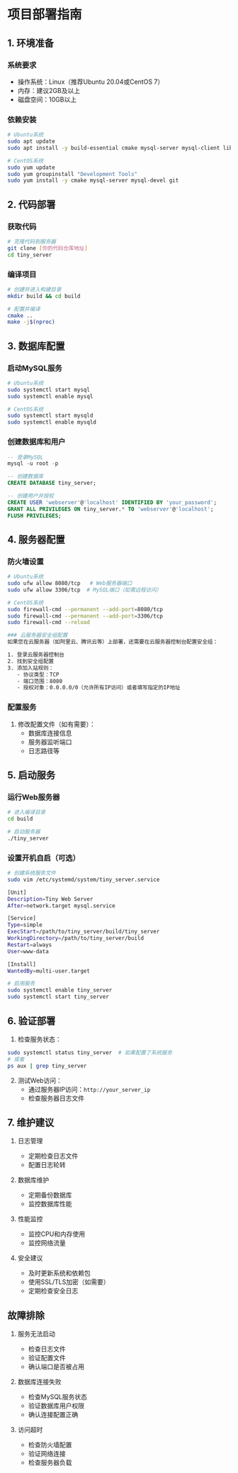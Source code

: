 # 项目部署指南

## 1. 环境准备

### 系统要求
- 操作系统：Linux（推荐Ubuntu 20.04或CentOS 7）
- 内存：建议2GB及以上
- 磁盘空间：10GB以上

### 依赖安装
```bash
# Ubuntu系统
sudo apt update
sudo apt install -y build-essential cmake mysql-server mysql-client libmysqlclient-dev git

# CentOS系统
sudo yum update
sudo yum groupinstall "Development Tools"
sudo yum install -y cmake mysql-server mysql-devel git
```

## 2. 代码部署

### 获取代码
```bash
# 克隆代码到服务器
git clone [你的代码仓库地址]
cd tiny_server
```

### 编译项目
```bash
# 创建并进入构建目录
mkdir build && cd build

# 配置并编译
cmake ..
make -j$(nproc)
```

## 3. 数据库配置

### 启动MySQL服务
```bash
# Ubuntu系统
sudo systemctl start mysql
sudo systemctl enable mysql

# CentOS系统
sudo systemctl start mysqld
sudo systemctl enable mysqld
```

### 创建数据库和用户
```sql
-- 登录MySQL
mysql -u root -p

-- 创建数据库
CREATE DATABASE tiny_server;

-- 创建用户并授权
CREATE USER 'webserver'@'localhost' IDENTIFIED BY 'your_password';
GRANT ALL PRIVILEGES ON tiny_server.* TO 'webserver'@'localhost';
FLUSH PRIVILEGES;
```

## 4. 服务器配置

### 防火墙设置
```bash
# Ubuntu系统
sudo ufw allow 8080/tcp   # Web服务器端口
sudo ufw allow 3306/tcp  # MySQL端口（如需远程访问）

# CentOS系统
sudo firewall-cmd --permanent --add-port=8080/tcp
sudo firewall-cmd --permanent --add-port=3306/tcp
sudo firewall-cmd --reload

### 云服务器安全组配置
如果您在云服务器（如阿里云、腾讯云等）上部署，还需要在云服务器控制台配置安全组：

1. 登录云服务器控制台
2. 找到安全组配置
3. 添加入站规则：
   - 协议类型：TCP
   - 端口范围：8080
   - 授权对象：0.0.0.0/0（允许所有IP访问）或者填写指定的IP地址
```

### 配置服务
1. 修改配置文件（如有需要）：
   - 数据库连接信息
   - 服务器监听端口
   - 日志路径等

## 5. 启动服务

### 运行Web服务器
```bash
# 进入编译目录
cd build

# 启动服务器
./tiny_server
```

### 设置开机自启（可选）
```bash
# 创建系统服务文件
sudo vim /etc/systemd/system/tiny_server.service

[Unit]
Description=Tiny Web Server
After=network.target mysql.service

[Service]
Type=simple
ExecStart=/path/to/tiny_server/build/tiny_server
WorkingDirectory=/path/to/tiny_server/build
Restart=always
User=www-data

[Install]
WantedBy=multi-user.target

# 启用服务
sudo systemctl enable tiny_server
sudo systemctl start tiny_server
```

## 6. 验证部署

1. 检查服务状态：
```bash
sudo systemctl status tiny_server  # 如果配置了系统服务
# 或者
ps aux | grep tiny_server
```

2. 测试Web访问：
   - 通过服务器IP访问：`http://your_server_ip`
   - 检查服务器日志文件

## 7. 维护建议

1. 日志管理
   - 定期检查日志文件
   - 配置日志轮转

2. 数据库维护
   - 定期备份数据库
   - 监控数据库性能

3. 性能监控
   - 监控CPU和内存使用
   - 监控网络流量

4. 安全建议
   - 及时更新系统和依赖包
   - 使用SSL/TLS加密（如需要）
   - 定期检查安全日志

## 故障排除

1. 服务无法启动
   - 检查日志文件
   - 验证配置文件
   - 确认端口是否被占用

2. 数据库连接失败
   - 检查MySQL服务状态
   - 验证数据库用户权限
   - 确认连接配置正确

3. 访问超时
   - 检查防火墙配置
   - 验证网络连接
   - 检查服务器负载
